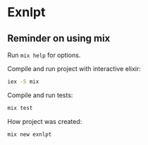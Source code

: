 Exnlpt
======



## Reminder on using mix
Run `mix help` for options.

Compile and run project with interactive elixir:

```sh
iex -S mix
```

Compile and run tests:

```sh
mix test
```

How project was created:

```sh
mix new exnlpt
```
